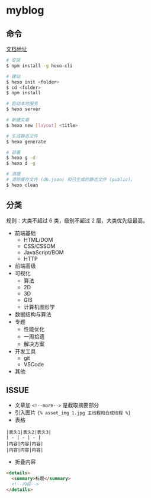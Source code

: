 # myblog

## 命令

[文档地址](https://hexo.io/zh-cn/docs/)

```bash
# 安装
$ npm install -g hexo-cli

# 建站
$ hexo init <folder>
$ cd <folder>
$ npm install

# 启动本地服务
$ hexo server

# 新建文章
$ hexo new [layout] <title>

# 生成静态文件
$ hexo generate

# 部署
$ hexo g -d
$ hexo d -g

# 清理
# 清除缓存文件 (db.json) 和已生成的静态文件 (public)。
$ hexo clean

```

## 分类

规则：大类不超过 6 类，级别不超过 2 层，大类优先级最高。

* 前端基础
  * HTML/DOM
  * CSS/CSSOM
  * JavaScript/BOM
  * HTTP
* 前端高级 
* 可视化
  * 算法
  * 2D
  * 3D
  * GIS
  * 计算机图形学
* 数据结构与算法
* 专题
  * 性能优化
  * 一周拾遗
  * 解决方案
* 开发工具
  * git
  * VSCode
* 其他

## ISSUE

* 文章加 ```<!--more-->``` 是截取摘要部分
* 引入图片 `{% asset_img 1.jpg 主线程和合成线程 %}`
* 表格

```
|表头1|表头2|表头3|
| - | - | - |
|内容|内容|内容|
|内容|内容|内容|
```

* 折叠内容

```html
<details>
  <summary>标题</summary>
  <!--内容-->
</details>
```
